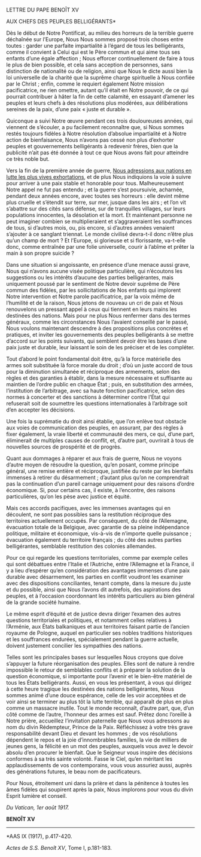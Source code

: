 LETTRE DU PAPE BENOÎT XV

AUX CHEFS DES PEUPLES BELLIGÉRANTS*

Dès le début de Notre Pontificat, au milieu des horreurs de la terrible guerre déchaînée sur l’Europe, Nous Nous sommes proposé trois choses entre toutes : garder une parfaite impartialité à l’égard de tous les belligérants, comme il convient à Celui qui est le Père commun et qui aime tous ses enfants d’une égale affection ; Nous efforcer continuellement de faire à tous le plus de bien possible, et cela sans acception de personnes, sans distinction de nationalité ou de religion, ainsi que Nous le dicte aussi bien la loi universelle de la charité que la suprême charge spirituelle à Nous confiée par le Christ ; enfin, comme le requiert également Notre mission pacificatrice, ne rien omettre, autant qu’il était en Notre pouvoir, de ce qui pourrait contribuer à hâter la fin de cette calamité, en essayant d’amener les peuples et leurs chefs à des résolutions plus modérées, aux délibérations sereines de la paix, d’une paix « juste et durable ».

Quiconque a suivi Notre œuvre pendant ces trois douloureuses années, qui viennent de s’écouler, a pu facilement reconnaître que, si Nous sommes restés toujours fidèles à Notre résolution d’absolue impartialité et à Notre action de bienfaisance, Nous n’avons pas cessé non plus d’exhorter peuples et gouvernements belligérants à redevenir frères, bien que la publicité n’ait pas été donnée à tout ce que Nous avons fait pour atteindre ce très noble but.

Vers la fin de la première année de guerre, [Nous adressions aux nations en lutte les plus vives exhortations](/content/benedict-xv/fr/apost_exhortations/documents/hf_ben-xv_exh_19150728_fummo-chiamati.html), et de plus Nous indiquions la voie à suivre pour arriver à une paix stable et honorable pour tous. Malheureusement Notre appel ne fut pas entendu ; et la guerre s’est poursuivie, acharnée, pendant deux années encore, avec toutes ses horreurs : elle devint même plus cruelle et s’étendit sur terre, sur mer, jusque dans les airs ; et l’on vit s’abattre sur des cités sans défense, sur de tranquilles villages, sur leurs populations innocentes, la désolation et la mort. Et maintenant personne ne peut imaginer combien se multiplieraient et s’aggraveraient les souffrances de tous, si d’autres mois, ou, pis encore, si d’autres années venaient s’ajouter à ce sanglant triennat. Le monde civilisé devra-t-il donc n’être plus qu’un champ de mort ? Et l’Europe, si glorieuse et si florissante, va-t-elle donc, comme entraînée par une folie universelle, courir à l’abîme et prêter la main à son propre suicide ?

Dans une situation si angoissante, en présence d’une menace aussi grave, Nous qui n’avons aucune visée politique particulière, qui n’écoutons les suggestions ou les intérêts d’aucune des parties belligérantes, mais uniquement poussé par le sentiment de Notre devoir suprême de Père commun des fidèles, par les sollicitations de Nos enfants qui implorent Notre intervention et Notre parole pacificatrice, par la voix même de l’humilité et de la raison, Nous jetons de nouveau un cri de paix et Nous renouvelons un pressant appel à ceux qui tiennent en leurs mains les destinées des nations. Mais pour ne plus Nous renfermer dans des termes généraux, comme les circonstances Nous l’avaient conseillé par le passé, Nous voulons maintenant descendre à des propositions plus concrètes et pratiques, et inviter les gouvernements des peuples belligérants à se mettre d’accord sur les points suivants, qui semblent devoir être les bases d’une paix juste et durable, leur laissant le soin de les préciser et de les compléter.

Tout d’abord le point fondamental doit être, qu’à la force matérielle des armes soit substituée là force morale du droit ; d’où un juste accord de tous pour la diminution simultanée et réciproque des armements, selon des règles et des garanties à établir, dans la mesure nécessaire et suffisante au maintien de l’ordre public en chaque État ; puis, en substitution des armées, l’institution de l’arbitrage, avec sa haute fonction pacificatrice, selon des normes à concerter et des sanctions à déterminer contre l’État qui refuserait soit de soumettre les questions internationales à l’arbitrage soit d’en accepter les décisions.

Une fois la suprématie du droit ainsi établie, que l’on enlève tout obstacle aux voies de communication des peuples, en assurant, par des règles à fixer également, la vraie liberté et communauté des mers, ce qui, d’une part, éliminerait de multiples causes de conflit, et, d’autre part, ouvrirait à tous de nouvelles sources de prospérité et de progrès.

Quant aux dommages à réparer et aux frais de guerre, Nous ne voyons d’autre moyen de résoudre la question, qu’en posant, comme principe général, une remise entière et réciproque, justifiée du reste par les bienfaits immenses à retirer du désarmement ; d’autant plus qu’on ne comprendrait pas la continuation d’un pareil carnage uniquement pour des raisons d’ordre économique. Si, pour certains cas, il existe, à l’encontre, des raisons particulières, qu’on les pèse avec justice et équité.

Mais ces accords pacifiques, avec les immenses avantages qui en découlent, ne sont pas possibles sans la restitution réciproque des territoires actuellement occupés. Par conséquent, du côté de l’Allemagne, évacuation totale de la Belgique, avec garantie de sa pleine indépendance politique, militaire et économique, vis-à-vis de n’importe quelle puissance ; évacuation également du territoire français ; du côté des autres parties belligérantes, semblable restitution des colonies allemandes.

Pour ce qui regarde les questions territoriales, comme par exemple celles qui sont débattues entre l’Italie et l’Autriche, entre l’Allemagne et la France, il y a lieu d’espérer qu’en considération des avantages immenses d’une paix durable avec désarmement, les parties en conflit voudront les examiner avec des dispositions conciliantes, tenant compte, dans la mesure du juste et du possible, ainsi que Nous l’avons dit autrefois, des aspirations des peuples, et à l’occasion coordonnant les intérêts particuliers au bien général de la grande société humaine.

Le même esprit d’équité et de justice devra diriger l’examen des autres questions territoriales et politiques, et notamment celles relatives à l’Arménie, aux États balkaniques et aux territoires faisant partie de l’ancien royaume de Pologne, auquel en particulier ses nobles traditions historiques et les souffrances endurées, spécialement pendant la guerre actuelle, doivent justement concilier les sympathies des nations.

Telles sont les principales bases sur lesquelles Nous croyons que doive s’appuyer la future réorganisation des peuples. Elles sont de nature à rendre impossible le retour de semblables conflits et à préparer la solution de la question économique, si importante pour l’avenir et le bien-être matériel de tous les États belligérants. Aussi, en vous les présentant, à vous qui dirigez à cette heure tragique les destinées des nations belligérantes, Nous sommes animé d’une douce espérance, celle de les voir acceptées et de voir ainsi se terminer au plus tôt la lutte terrible, qui apparaît de plus en plus comme un massacre inutile. Tout le monde reconnaît, d’autre part, que, d’un côté comme de l’autre, l’honneur des armes est sauf. Prêtez donc l’oreille à Notre prière, accueillez l’invitation paternelle que Nous vous adressons au nom du divin Rédempteur, Prince de la Paix. Réfléchissez à votre très grave responsabilité devant Dieu et devant les hommes ; de vos résolutions dépendent le repos et la joie d’innombrables familles, la vie de milliers de jeunes gens, la félicité en un mot des peuples, auxquels vous avez le devoir absolu d’en procurer le bienfait. Que le Seigneur vous inspire des décisions conformes à sa très sainte volonté. Fasse le Ciel, qu’en méritant les applaudissements de vos contemporains, vous vous assuriez aussi, auprès des générations futures, le beau nom de pacificateurs.

Pour Nous, étroitement uni dans la prière et dans la pénitence à toutes les âmes fidèles qui soupirent après la paix, Nous implorons pour vous du divin Esprit lumière et conseil.

*Du Vatican, 1er août 1917.*

**BENOÎT XV**

* * *

*AAS IX (1917), p.417-420.

*Actes de S.S. Benoît XV*, Tome I, p.181-183.